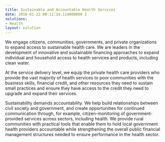 ```yaml
---
title: Sustainable and Accountable Health Services
date: 2016-01-22 00:11:14.114000000 Z
solutions:
- Health
layout: solution
---
```


We engage citizens, communities, governments, and private organizations to expand access to sustainable health care. We are leaders in the development of innovative and sustainable financing approaches to expand individual and household access to health services and products, including clean water.

At the service delivery level, we equip the private health care providers who provide the vast majority of health services to poor communities with the business skills, financial credit, and other resources they need to sustain small practices and ensure they have access to the credit they need to upgrade and expand their services.

Sustainability demands accountability. We help build relationships between civil society and government, and create opportunities for continued communication through, for example, citizen-monitoring of government-provided services across sectors, including health. We provide rural communities with practical tools that enable them to hold local government health providers accountable while strengthening the overall public financial management structures needed to ensure performance in the health sector.
